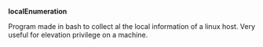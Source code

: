 <b>localEnumeration</b>

Program made in bash to collect al the local information of a linux host. Very useful for elevation privilege on a machine.

